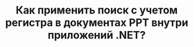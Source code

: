 ---
############################# Static ############################
layout: "auto-gen-gist"
draft: false
path: "ru/search/net/case-sensitive/ppt/"
otherformats: PDF DOC DOT DOCX DOCM DOTX DOTM TXT ODT OTT RTF XLS XLT XLSX XLSM XLSB XLTX XLTM XLA XLAM ODS OTS CSV TSV XML PPS POT PPTX PPTM POTX POTM PPSX PPSM ODP PST OST EML EMLX MSG ONE ZIP XHTML MHTML MD CHM EPUB  FB2 

############################# Head ############################
head_title: "Применить поиск текста с учетом регистра в документах PPT через .NET"
head_description: "GroupDocs.Search .NET API позволяет программистам применять текстовый поиск с учетом регистра и находить точную последовательность слов в документах PPT через .NET API."

############################# Header ############################
title: "Как применить поиск с учетом регистра в документах PPT внутри приложений .NET?"
description: "GroupDocs.Search .NET API позволяет разработчикам программного обеспечения применять текстовый поиск с учетом регистра в различных типах документов, таких как PDF, HTML, DOCX, PPTX, XLSX и других, внутри приложений .NET."

######################### Download Button #######################
button:
    enable: true

############################# About ############################
about:
    enable: true
    title: "Что такое поиск с учетом регистра и как его добиться с помощью .NET?"
    content: |
     Существует множество полезных методов поиска, которые могут помочь пользователям искать в различных типах документов определенную комбинацию слов или других данных. Поиск с учетом регистра — это очень полезный метод, который позволяет пользователям искать документы и веб-страницы независимо от того, считаются ли прописные и строчные буквы разными или одинаковыми. Например, «Компьютер», «компьютер» и «КОМПЬЮТЕР» будут рассматриваться как разные слова, потому что буква «С» в первом случае заглавная, во втором — строчная, а в третьем — все прописные. GroupDocs.Search для .NET — это удобный высокопроизводительный API для поиска документов, который позволяет разработчикам программного обеспечения создавать программные приложения и инструменты для выполнения текстового поиска, а также с легкостью индексировать документы. API обеспечивает поддержку некоторых из наиболее часто используемых форматов файлов, таких как PDF, HTML, электронная почта Outlook, Microsoft Office Word, листы Excel, презентации PowerPoint, Outlook MSG, PST и многие другие. Еще одна полезная функция заключается в том, что он может идентифицировать поисковые запросы, написанные на языке, который не соответствует вашей раскладке клавиатуры.

############################# content ############################
steps:
    enable: true
    block:
    - title_left: "Выполнение поиска с учетом регистра в документах PPT через .NET"
      content_left: |
       GroupDocs.Search .NET API позволяет программистам добавлять функции поиска с учетом регистра в свои собственные приложения C# .NET. В следующем примере кода .NET показано, как добиться поиска с учетом регистра с помощью запроса в текстовой форме в файлах PPT всего за пару строк кода.

      title_right: "Применить поиск с учетом регистра в документах PPT"
      content_right: |
         * Определите путь к индексной папке, а также к папке документов.
         * Создайте индекс в указанной папке, вызвав экземпляр класса [Index](https://apireference.groupdocs.com/search/net/groupdocs.search/index/constructors/2).
         * Индексирование документов из указанной папки путем вызова экземпляра класса [Add](https://apireference.groupdocs.com/search/net/groupdocs.search.index/add/methods/1)
         * Инициализирует новый экземпляр класса [SearchOptions](https://apireference.groupdocs.com/search/net/groupdocs.search.options/searchoptions).
         * Включение поиска с учетом регистраb путем вызова метода [UseCaseSensitiveSearch](https://apireference.groupdocs.com/search/net/groupdocs.search.options/searchoptions/properties/usecasesensitivesearch)
         * Определить строку поиска и начать поиск
         
        
      gisthash: "805df69ebb1145d5c15c212431de1395"
      gistfile: "case-sensitive_in_text_queries_dotnet.cs"

    - title_left: "Выполнение поиска с учетом регистра в форме объекта через .NET"
      content_left: |
        GroupDocs.Search .NET дает разработчикам программного обеспечения возможность находить слова с учетом прописных и строчных букв внутри приложения .NET. В следующем примере кода .NET показано, как применять поиск с учетом регистра с запросом в форме объекта в документах PPT.

      title_right: "Сделать поиск с учетом регистра в документах PPT"
      content_right: |
        * Определите путь к индексной папке, а также к папке документов.
        * Создайте индекс в указанной папке, вызвав экземпляр класса [Index](https://apireference.groupdocs.com/search/net/groupdocs.search/index/constructors/2).
        * Индексирование документов из указанной папки путем вызова экземпляра класса [Add](https://apireference.groupdocs.com/search/net/groupdocs.search.index/add/methods/1)
        * Инициализирует новый экземпляр класса [SearchOptions](https://apireference.groupdocs.com/search/net/groupdocs.search.options/searchoptions).
        * Включение поиска с учетом регистраb путем вызова метода [UseCaseSensitiveSearch](https://apireference.groupdocs.com/search/net/groupdocs.search.options/searchoptions/properties/usecasesensitivesearch)
        * Создание поискового запроса в объектной форме путем вызова метода [CreateWordQuery](https://apireference.groupdocs.com/search/net/groupdocs.search/searchquery/methods/createwordquery)
        * Начать поиск и отображать результаты поиска
     
      gisthash: "846d0dd11f88a59d62f083e33e84286b"
      gistfile: "case-sensitive_search_in_object_queries_dotnet.cs"

    - title_left: "Системные Требования"
      content_left: |
       GroupDocs.Search для .NET поддерживается на всех основных платформах и операционных системах. Чтобы ознакомиться с полным руководством по системным требованиям, посетите [системные требования](https://docs.groupdocs.com/search/net/system-requirements/) перед выполнением приведенного ниже кода. Убедитесь, что на вашем компьютере установлены следующие предварительные требования. система:
         * Операционные системы: Microsoft Windows, Linux, MacOS
         * Среда разработки: Visual Studio, Xamarin, MonoDevelop и т. д.
         * Фреймворки: .NET Framework, .NET Standard, .NET Core, Mono
         * Получите последнюю версию GroupDocs.Search для .NET API из [NuGet](https://www.nuget.org/packages/GroupDocs.search/)
        
      title_right: "Зачем использовать GroupDocs.Search"
      content_right: |
        * Создание поискового индекса как в памяти, так и на диске.
        * Возможность индексации из файла, потока или структуры.
        * Поддержка индексирования защищенных паролем документов.
        * Поддержка слияния нескольких индексов.
        * Фильтровать документ во время поисковой индексации.
        * Поддержка проверки орфографии во время поиска.
        * Смешанные символы полностью поддерживаются
        * Объединение различных типов поиска в один поисковый запрос.
        * Поддержка простого поиска слов и регулярных выражений
        * Полная поддержка замены псевдонимов в поисковых запросах.

demos:
    enable: true
        

more_formats:
    enable: true


back_to_top:
    enable: true
---